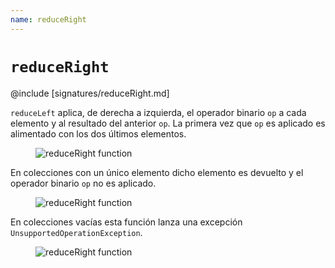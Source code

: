 ```yaml
---
name: reduceRight
---
```


# `reduceRight`

@include [signatures/reduceRight.md]

`reduceLeft` aplica, de derecha a izquierda, el operador binario `op` a cada elemento y al resultado del anterior `op`.
La primera vez que `op` es aplicado es alimentado con los dos últimos elementos.

<figure class="diagram">
  <img src="../images/reduceRight.svg" alt="reduceRight function">
  <!-- <figcaption class="diagram-desc"></figcaption> -->
</figure>

En colecciones con un único elemento dicho elemento es devuelto y el operador binario `op` no es aplicado.

<figure class="diagram">
  <img src="../images/reduceRight.2.svg" alt="reduceRight function">
  <!-- <figcaption class="diagram-desc"></figcaption> -->
</figure>

En colecciones vacías esta función lanza una excepción `UnsupportedOperationException`.

<figure class="diagram">
  <img src="../images/reduceRight.3.svg" alt="reduceRight function">
  <!-- <figcaption class="diagram-desc"></figcaption> -->
</figure>
